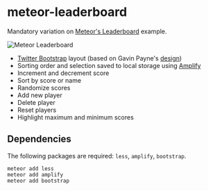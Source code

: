 meteor-leaderboard
==================

Mandatory variation on [Meteor's Leaderboard](http://meteor.com/examples/leaderboard) example.

![Meteor Leaderboard](https://raw.github.com/sebastienbarre/meteor-leaderboard/screenshot/screenshot.png "Meteor Leaderboard")

- [Twitter Bootstrap](http://twitter.github.com/bootstrap/index.html) layout (based on Gavin Payne's [design](https://github.com/payner35/meteor-newbies-1))
- Sorting order and selection saved to local storage using [Amplify](http://amplifyjs.com/)
- Increment and decrement score
- Sort by score or name
- Randomize scores
- Add new player
- Delete player
- Reset players
- Highlight maximum and minimum scores


Dependencies
------------
The following packages are required: `less`, `amplify`, `bootstrap`.

    meteor add less
    meteor add amplify
    meteor add bootstrap
